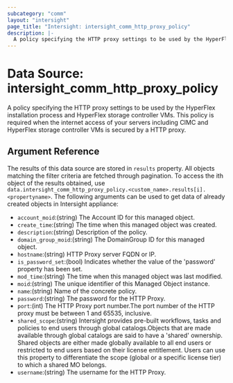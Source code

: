 ```yaml
---
subcategory: "comm"
layout: "intersight"
page_title: "Intersight: intersight_comm_http_proxy_policy"
description: |-
  A policy specifying the HTTP proxy settings to be used by the HyperFlex installation process and HyperFlex storage controller VMs. This policy is required when the internet access of your servers including CIMC and HyperFlex storage controller VMs is secured by a HTTP proxy.
---
```


# Data Source: intersight_comm_http_proxy_policy
A policy specifying the HTTP proxy settings to be used by the HyperFlex installation process and HyperFlex storage controller VMs. This policy is required when the internet access of your servers including CIMC and HyperFlex storage controller VMs is secured by a HTTP proxy.
## Argument Reference
The results of this data source are stored in `results` property.
All objects matching the filter criteria are fetched through pagination.
To access the ith object of the results obtained, use `data.intersight_comm_http_proxy_policy.<custom_name>.results[i].<propertyname>`.
The following arguments can be used to get data of already created objects in Intersight appliance:
* `account_moid`:(string) The Account ID for this managed object. 
* `create_time`:(string) The time when this managed object was created. 
* `description`:(string) Description of the policy. 
* `domain_group_moid`:(string) The DomainGroup ID for this managed object. 
* `hostname`:(string) HTTP Proxy server FQDN or IP. 
* `is_password_set`:(bool) Indicates whether the value of the 'password' property has been set. 
* `mod_time`:(string) The time when this managed object was last modified. 
* `moid`:(string) The unique identifier of this Managed Object instance. 
* `name`:(string) Name of the concrete policy. 
* `password`:(string) The password for the HTTP Proxy. 
* `port`:(int) The HTTP Proxy port number.The port number of the HTTP proxy must be between 1 and 65535, inclusive. 
* `shared_scope`:(string) Intersight provides pre-built workflows, tasks and policies to end users through global catalogs.Objects that are made available through global catalogs are said to have a 'shared' ownership. Shared objects are either made globally available to all end users or restricted to end users based on their license entitlement. Users can use this property to differentiate the scope (global or a specific license tier) to which a shared MO belongs. 
* `username`:(string) The username for the HTTP Proxy. 
 